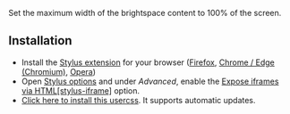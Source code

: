 Set the maximum width of the brightspace content to 100% of the screen.

## Installation

* Install the [Stylus extension](https://add0n.com/stylus.html) for your browser 
([Firefox](https://addons.mozilla.org/en-US/firefox/addon/styl-us/), 
[Chrome / Edge (Chromium)](https://chrome.google.com/webstore/detail/stylus/clngdbkpkpeebahjckkjfobafhncgmne),
[Opera](https://addons.opera.com/en-gb/extensions/details/stylus/))
* Open [Stylus options](https://github.com/openstyles/stylus/wiki/Options#opening-the-options) and under *Advanced*, 
enable the [Expose iframes via HTML[stylus-iframe]](https://github.com/openstyles/stylus/wiki/Options#expose-iframes-via-htmlstylus-iframe) option.
* [Click here to install this usercss](https://github.com/burgerga/userstyles/raw/master/wide-lu-brightspace/wide-lu-brightspace.user.css). It supports automatic updates.
